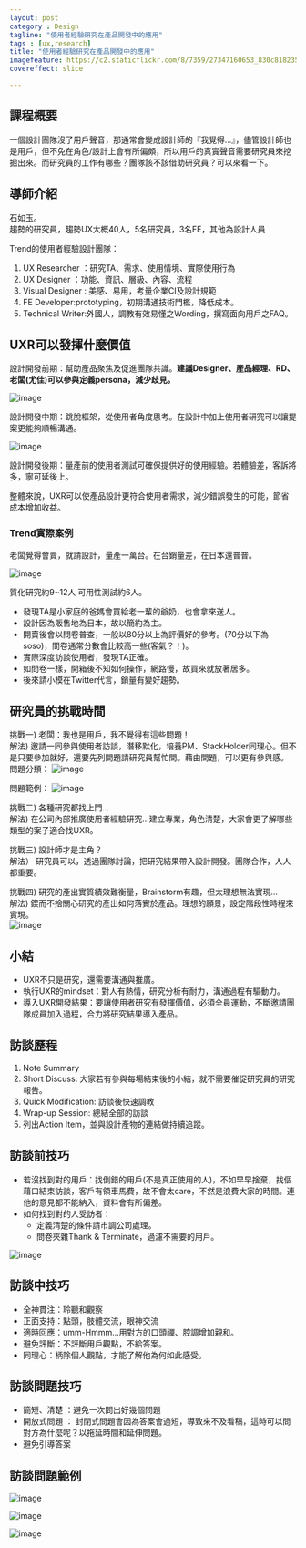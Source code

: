 ```yaml
---
layout: post
category : Design
tagline: "使用者經驗研究在產品開發中的應用"
tags : [ux,research]
title: "使用者經驗研究在產品開發中的應用"
imagefeature: https://c2.staticflickr.com/8/7359/27347160653_830c818235_b.jpg
covereffect: slice

---
```

## 課程概要
一個設計團隊沒了用戶聲音，那通常會變成設計師的『我覺得...』，儘管設計師也是用戶，但不免在角色/設計上會有所偏頗，所以用戶的真實聲音需要研究員來挖掘出來。而研究員的工作有哪些？團隊該不該借助研究員？可以來看一下。

## 導師介紹
石如玉。  
趨勢的研究員，趨勢UX大概40人，5名研究員，3名FE，其他為設計人員

Trend的使用者經驗設計團隊：
1) UX Researcher  ：研究TA、需求、使用情境、實際使用行為  
2) UX Designer  ：功能、資訊、層級、內容、流程  
3) Visual Designer : 美感、易用，考量企業CI及設計規範  
4) FE Developer:prototyping，初期溝通技術門檻，降低成本。    
5) Technical Writer:外國人，調教有效易懂之Wording，撰寫面向用戶之FAQ。    

## UXR可以發揮什麼價值
設計開發前期：幫助產品聚焦及促進團隊共識。**建議Designer、產品經理、RD、老闆(尤佳)可以參與定義persona，減少歧見。**  

![image](https://farm8.staticflickr.com/7362/27857577862_8ba7f37c65_o.jpg)

設計開發中期：跳脫框架，從使用者角度思考。在設計中加上使用者研究可以讓提案更能夠順暢溝通。  

![image](https://farm8.staticflickr.com/7325/27882176941_6da6681549_o.jpg)

設計開發後期：量產前的使用者測試可確保提供好的使用經驗。若體驗差，客訴將多，寧可延後上。


整體來說，UXR可以使產品設計更符合使用者需求，減少錯誤發生的可能，節省成本增加收益。

### Trend實際案例
老闆覺得會賣，就請設計，量產一萬台。在台銷量差，在日本還普普。  

![image](https://farm8.staticflickr.com/7457/27346126443_201f5d45f5_o.jpg)

質化研究約9~12人
可用性測試約6人。

- 發現TA是小家庭的爸媽會買給老一輩的爺奶，也會拿來送人。  
- 設計因為販售地為日本，故以簡約為主。
- 開賣後會以問卷普查，一般以80分以上為評價好的參考。(70分以下為soso)，問卷通常分數會比較高一些(客氣？！)。
- 實際深度訪談使用者，發現TA正確。
- 如問卷一樣，開箱後不知如何操作，網路慢，故買來就放著居多。
- 後來請小模在Twitter代言，銷量有變好趨勢。



## 研究員的挑戰時間

挑戰一) 老闆：我也是用戶，我不覺得有這些問題！  
解法)  邀請一同參與使用者訪談，潛移默化，培養PM、StackHolder同理心。但不是只要參加就好，還要先列問題請研究員幫忙問。藉由問題，可以更有參與感。  
問題分類：
![image](https://farm8.staticflickr.com/7384/27858061712_1c49ffb3af_o.jpg)

問題範例：
![image](https://farm8.staticflickr.com/7334/27882483171_7a325e4b8c_o.jpg)

挑戰二) 各種研究都找上門...  
解法) 在公司內部推廣使用者經驗研究...建立專業，角色清楚，大家會更了解哪些類型的案子適合找UXR。  

挑戰三) 設計師才是主角？  
解法） 研究員可以，透過團隊討論，把研究結果帶入設計開發。團隊合作，人人都重要。  

挑戰四) 研究的產出實質績效難衡量，Brainstorm有趣，但太理想無法實現...  
解法) 鍥而不捨關心研究的產出如何落實於產品。理想的願景，設定階段性時程來實現。  
![image](https://farm8.staticflickr.com/7359/27347160653_245edd6061_o.jpg)


## 小結
- UXR不只是研究，還需要溝通與推廣。 
- 執行UXR的mindset：對人有熱情，研究分析有耐力，溝通過程有驅動力。
- 導入UXR開發結果：要讓使用者研究有發揮價值，必須全員運動，不斷邀請團隊成員加入過程，合力將研究結果導入產品。

## 訪談歷程
1) Note Summary  
2) Short Discuss: 大家若有參與每場結束後的小結，就不需要催促研究員的研究報告。  
3) Quick Modification: 訪談後快速調教  
4) Wrap-up Session: 總結全部的訪談  
5) 列出Action Item，並與設計產物的連結做持續追蹤。  


## 訪談前技巧
- 若沒找到對的用戶：找倒錯的用戶(不是真正使用的人)，不如早早捨棄，找個藉口結束訪談，客戶有領車馬費，故不會太care，不然是浪費大家的時間。連他的意見都不能納入，資料會有所偏差。
- 如何找到對的人受訪者：
	- 定義清楚的條件請市調公司處理。
	- 問卷夾雜Thank & Terminate，過濾不需要的用戶。


![image](https://farm8.staticflickr.com/7281/27858423852_b74da3a67a_o.jpg)

## 訪談中技巧
- 全神貫注：聆聽和觀察
- 正面支持：點頭，肢體交流，眼神交流
- 適時回應：umm-Hmmm...用對方的口頭禪、腔調增加親和。
- 避免評斷：不評斷用戶觀點，不給答案。
- 同理心：柄除個人觀點，才能了解他為何如此感受。



## 訪談問題技巧
- 簡短、清楚 ：避免一次問出好幾個問題
- 開放式問題 ： 封閉式問題會因為答案會過短，導致來不及看稿，這時可以問對方為什麼呢？以拖延時間和延伸問題。
- 避免引導答案

## 訪談問題範例


![image](https://farm8.staticflickr.com/7626/27347087933_d9872b2c5b_o.jpg)

![image](https://farm8.staticflickr.com/7557/27681251730_4fc14009af_o.jpg)


![image](https://farm8.staticflickr.com/7281/27348077694_361ab6aaff_o.jpg)

